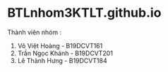 # BTLnhom3KTLT.github.io

Thành viên nhóm :
  1. Võ Việt Hoàng - B19DCVT161
  2. Trần Ngọc Khánh - B19DCVT201
  3. Lê Thành Hưng - B19DCVT184
